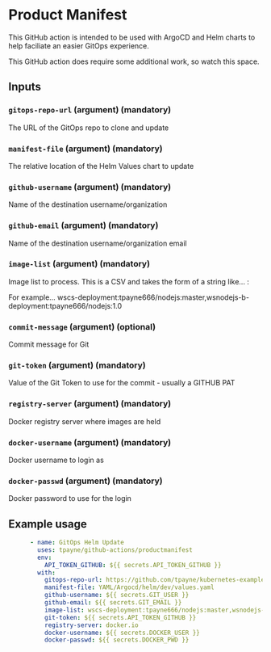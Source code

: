# Product Manifest

This GitHub action is intended to be used with ArgoCD and Helm charts to help faciliate an easier GitOps experience.

This GitHub action does require some additional work, so watch this space.

## Inputs
### `gitops-repo-url` (argument) (mandatory)
The URL of the GitOps repo to clone and update

### `manifest-file` (argument) (mandatory)
The relative location of the Helm Values chart to update

### `github-username` (argument) (mandatory)
Name of the destination username/organization

### `github-email` (argument) (mandatory)
Name of the destination username/organization email

### `image-list` (argument) (mandatory)
Image list to process. This is a CSV and takes the form of a string like...
   <helmChartName>:<dockerImage>

For example...
   wscs-deployment:tpayne666/nodejs:master,wsnodejs-b-deployment:tpayne666/nodejs:1.0   

### `commit-message` (argument) (optional)
Commit message for Git

### `git-token` (argument) (mandatory)
Value of the Git Token to use for the commit - usually a GITHUB PAT 

### `registry-server` (argument) (mandatory)
Docker registry server where images are held
  
### `docker-username` (argument) (mandatory)
Docker username to login as

### `docker-passwd` (argument) (mandatory)
Docker password to use for the login

## Example usage
```yaml
      - name: GitOps Helm Update
        uses: tpayne/github-actions/productmanifest
        env:
          API_TOKEN_GITHUB: ${{ secrets.API_TOKEN_GITHUB }}
        with:
          gitops-repo-url: https://github.com/tpayne/kubernetes-examples
          manifest-file: YAML/Argocd/helm/dev/values.yaml
          github-username: ${{ secrets.GIT_USER }}
          github-email: ${{ secrets.GIT_EMAIL }}
          image-list: wscs-deployment:tpayne666/nodejs:master,wsnodejs-b-deployment:tpayne666/nodejs:1.0 
          git-token: ${{ secrets.API_TOKEN_GITHUB }}
          registry-server: docker.io
          docker-username: ${{ secrets.DOCKER_USER }}
          docker-passwd: ${{ secrets.DOCKER_PWD }}

```
